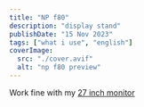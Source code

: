 ```yaml
---
title: "NP f80"
description: "display stand"
publishDate: "15 Nov 2023"
tags: ["what i use", "english"]
coverImage:
  src: "./cover.avif"
  alt: "np f80 preview"
---
```


Work fine with my [27 inch monitor](/posts/asus-vy279he)
